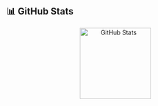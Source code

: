 ## 📊 GitHub Stats

<div align="center">
  <img src="https://github-readme-stats.vercel.app/api?username=codewithyouwan&show_icons=true&theme=radical&hide_border=true&count_private=true" alt="GitHub Stats" height="165">
</div>
